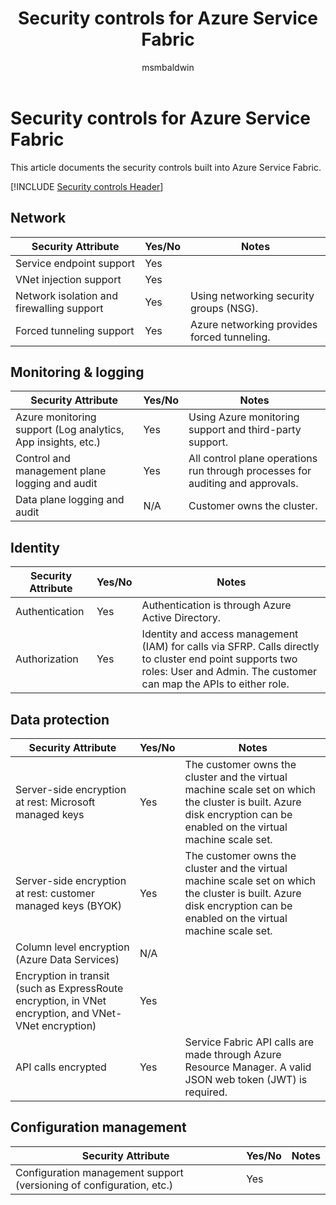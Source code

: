 ﻿---
title: Security controls for Azure Service Fabric
description: A checklist of security controls for evaluating Azure Service Fabric
services: service-fabric
documentationcenter: ''
author: msmbaldwin
manager: barbkess

ms.service: service-fabric
ms.topic: conceptual
ms.date: 04/16/2019
ms.author: mbaldwin

---

# Security controls for Azure Service Fabric

This article documents the security controls built into Azure Service Fabric. 

[!INCLUDE [Security controls Header](../../includes/security-attributes-header.md)]

## Network

| Security Attribute | Yes/No | Notes |
|---|---|--|
| Service endpoint support| Yes |  |
| VNet injection support| Yes |  |
| Network isolation and firewalling support| Yes | Using networking security groups (NSG). |
| Forced tunneling support| Yes | Azure networking provides forced tunneling. |

## Monitoring & logging

| Security Attribute | Yes/No | Notes|
|---|---|--|
| Azure monitoring support (Log analytics, App insights, etc.)| Yes | Using Azure monitoring support and third-party support. |
| Control and management plane logging and audit| Yes | All control plane operations run through processes for auditing and approvals. |
| Data plane logging and audit| N/A | Customer owns the cluster.  |

## Identity

| Security Attribute | Yes/No | Notes|
|---|---|--|
| Authentication| Yes | Authentication is through Azure Active Directory. |
| Authorization| Yes | Identity and access management (IAM) for calls via SFRP. Calls directly to cluster end point supports two roles: User and Admin. The customer can map the APIs to either role. |

## Data protection

| Security Attribute | Yes/No | Notes |
|---|---|--|
| Server-side encryption at rest: Microsoft managed keys | Yes | The customer owns the cluster and the virtual machine scale set on which the cluster is built. Azure disk encryption can be enabled on the virtual machine scale set. |
| Server-side encryption at rest: customer managed keys (BYOK) | Yes | The customer owns the cluster and the virtual machine scale set on which the cluster is built. Azure disk encryption can be enabled on the virtual machine scale set. |
| Column level encryption (Azure Data Services)| N/A |  |
| Encryption in transit (such as ExpressRoute encryption, in VNet encryption, and VNet-VNet encryption)| Yes |  |
| API calls encrypted| Yes | Service Fabric API calls are made through Azure Resource Manager. A valid JSON web token (JWT) is required. |

## Configuration management

| Security Attribute | Yes/No | Notes|
|---|---|--|
| Configuration management support (versioning of configuration, etc.)| Yes | |